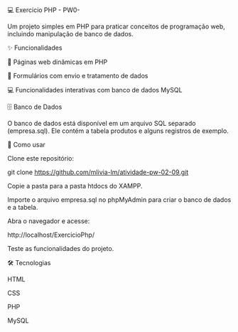 💻 Exercicio PHP - PW0-

Um projeto simples em PHP para praticar conceitos de programação web, incluindo manipulação de banco de dados.

✨ Funcionalidades

📝 Páginas web dinâmicas em PHP

📄 Formulários com envio e tratamento de dados

💻 Funcionalidades interativas com banco de dados MySQL

🗄️ Banco de Dados

O banco de dados está disponível em um arquivo SQL separado (empresa.sql).
Ele contém a tabela produtos e alguns registros de exemplo.

🚀 Como usar

Clone este repositório:

git clone https://github.com/mlivia-lm/atividade-pw-02-09.git


Copie a pasta para a pasta htdocs do XAMPP.

Importe o arquivo empresa.sql no phpMyAdmin para criar o banco de dados e a tabela.

Abra o navegador e acesse:

http://localhost/ExercicioPhp/


Teste as funcionalidades do projeto.

🛠️ Tecnologias

HTML

CSS

PHP

MySQL
